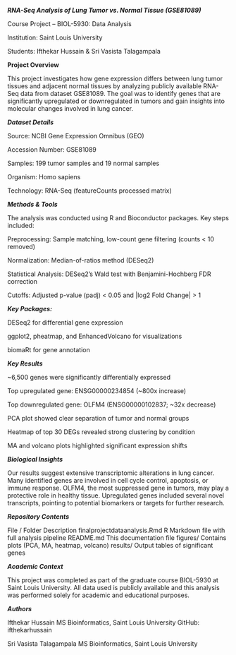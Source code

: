 ***RNA-Seq Analysis of Lung Tumor vs. Normal Tissue (GSE81089)***

Course Project – BIOL-5930: Data Analysis

Institution: Saint Louis University

Students: Ifthekar Hussain & Sri Vasista Talagampala


**Project Overview**

This project investigates how gene expression differs between lung tumor tissues and adjacent normal tissues by analyzing publicly available RNA-Seq data from dataset GSE81089. The goal was to identify genes that are significantly upregulated or downregulated in tumors and gain insights into molecular changes involved in lung cancer.

***Dataset Details***

Source: NCBI Gene Expression Omnibus (GEO)

Accession Number: GSE81089

Samples: 199 tumor samples and 19 normal samples

Organism: Homo sapiens

Technology: RNA-Seq (featureCounts processed matrix)

***Methods & Tools***

The analysis was conducted using R and Bioconductor packages. Key steps included:

Preprocessing: Sample matching, low-count gene filtering (counts < 10 removed)

Normalization: Median-of-ratios method (DESeq2)

Statistical Analysis: DESeq2’s Wald test with Benjamini-Hochberg FDR correction

Cutoffs: Adjusted p-value (padj) < 0.05 and |log2 Fold Change| > 1

***Key Packages:***

DESeq2 for differential gene expression

ggplot2, pheatmap, and EnhancedVolcano for visualizations

biomaRt for gene annotation

***Key Results***

~6,500 genes were significantly differentially expressed

Top upregulated gene: ENSG00000234854 (~800x increase)

Top downregulated gene: OLFM4 (ENSG00000102837; ~32x decrease)

PCA plot showed clear separation of tumor and normal groups

Heatmap of top 30 DEGs revealed strong clustering by condition

MA and volcano plots highlighted significant expression shifts

***Biological Insights***

Our results suggest extensive transcriptomic alterations in lung cancer. Many identified genes are involved in cell cycle control, apoptosis, or immune response. OLFM4, the most suppressed gene in tumors, may play a protective role in healthy tissue. Upregulated genes included several novel transcripts, pointing to potential biomarkers or targets for further research.

***Repository Contents***

File / Folder	Description
finalprojectdataanalysis.Rmd	R Markdown file with full analysis pipeline
README.md	This documentation file
figures/	Contains plots (PCA, MA, heatmap, volcano)
results/	Output tables of significant genes

***Academic Context***

This project was completed as part of the graduate course BIOL-5930 at Saint Louis University. All data used is publicly available and this analysis was performed solely for academic and educational purposes.

***Authors***

Ifthekar Hussain
MS Bioinformatics, Saint Louis University
GitHub: ifthekarhussain

Sri Vasista Talagampala
MS Bioinformatics, Saint Louis University

